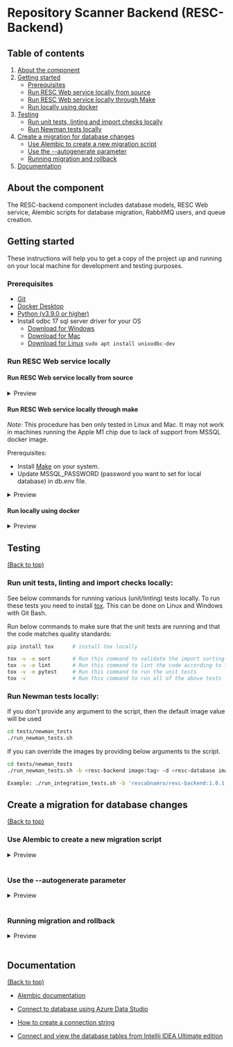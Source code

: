 # Repository Scanner Backend (RESC-Backend)

<!-- TABLE OF CONTENTS -->
## Table of contents
1. [About the component](#about-the-component)
2. [Getting started](#getting-started)
    - [Prerequisites](#prerequisites)
    - [Run RESC Web service locally from source](#run-resc-web-service-locally-from-source)
    - [Run RESC Web service locally through Make](#run-resc-web-service-locally-through-make)
    - [Run locally using docker](#run-locally-using-docker)
3. [Testing](#testing)
    - [Run unit tests, linting and import checks locally](#run-unit-tests-linting-and-import-checks-locally)
    - [Run Newman tests locally](#run-newman-tests-locally)
4. [Create a migration for database changes](#create-a-migration-for-database-changes)
    - [Use Alembic to create a new migration script](#use-alembic-to-create-a-new-migration-script)
    - [Use the --autogenerate parameter](#use-the---autogenerate-parameter)
    - [Running migration and rollback](#running-migration-and-rollback)
5. [Documentation](#documentation)

<!-- ABOUT THE COMPONENT -->
## About the component
The RESC-backend component includes database models, RESC Web service, Alembic scripts for database migration, RabbitMQ users, and queue creation.

<!-- GETTING STARTED -->
## Getting started

These instructions will help you to get a copy of the project up and running on your local machine for development and testing purposes.

### Prerequisites
- [Git](https://git-scm.com/downloads)
- [Docker Desktop](https://www.docker.com/products/docker-desktop/)
- [Python (v3.9.0 or higher)](https://www.python.org/downloads/release/python-390/)
- Install odbc 17 sql server driver for your OS
  * [Download for Windows](https://learn.microsoft.com/en-us/sql/connect/odbc/download-odbc-driver-for-sql-server?view=sql-server-ver16#version-17)  
  * [Download for Mac](https://learn.microsoft.com/en-us/sql/connect/odbc/linux-mac/install-microsoft-odbc-driver-sql-server-macos?view=sql-server-ver16#17)  
  * [Download for Linux](https://learn.microsoft.com/en-us/sql/connect/odbc/linux-mac/installing-the-microsoft-odbc-driver-for-sql-server?view=sql-server-ver16#17)  `sudo apt install unixodbc-dev`


### Run RESC Web service locally
#### Run RESC Web service locally from source

<details>
  <summary>Preview</summary>
  Ensure resc database is up and running locally. </br>
  You can connect RESC web service to database, if you have already deployed RESC through helm in Kubernetes.</br>
  Open the Git Bash terminal from /components/resc-backend folder and run below commands.

  #### Create virtual environment:
  ```bash
  pip install virtualenv
  virtualenv venv
  source venv/Scripts/activate
  ```
 #### Install resc_backend package:
  ```bash
  pip install pyodbc==4.0.32
  pip install -e .
  ```
 #### Set environment variables:
  ```bash
  source db.env
  export MSSQL_SCHEMA=master
  export MSSQL_DB_PORT=30880
  export MSSQL_PASSWORD="<enter password for local database>"
  ```
  #### Run Web service:
  ```bash
  uvicorn resc_backend.resc_web_service.api:app --workers 1
  ```

  Open http://127.0.0.1:8000 in a browser to access the API.
</details>

#### Run RESC Web service locally through make

*Note:* This procedure has ben only tested in Linux and Mac. It may not work in machines running the Apple M1 chip due to lack of support from MSSQL docker image.  


Prerequisites: 
- Install [Make](https://www.gnu.org/software/make/) on your system.  
- Update MSSQL_PASSWORD (password you want to set for local database) in db.env file.

<details>
  <summary>Preview</summary>

1. Create Python virtual environment and install resc_backend package:
  ```bash
  make env
  ```

2. Run database locally:
  ```bash
  make db
  ```

   This target will run a local MSSQL instance in a container called *resc-db*. It creates and populates the resc database schema using alembic and the sql script located in `test_data/database_dummy_data.sql`

   *Note:*: This target will also try to remove the DB container if it already exists.

   If you want to remove this container, run: `make cleandb`
  
3. Run Web service: 
  ```bash
  make rws
  ```
  Open http://127.0.0.1:1234 in a browser to access the API.

4. Clean up:
```bash
make clean
```
</details>

#### Run locally using docker
<details>
  <summary>Preview</summary>
  Run the RESC-Backend docker image locally with the following commands:

- Pull the docker image from registry:  
```bash
docker pull rescabnamro/resc-backend:1.0.0
```

- Alternatively, build the docker image locally by running following command:
  Ensure resc database is up and running locally. </br>
  You can connect RESC web service to database, if you have already deployed RESC through helm in Kubernetes.</br>

  Open the Git Bash terminal from /components/resc-backend folder and run below commands.  
  Update MSSQL_PASSWORD value in the docker run command.  

```bash
docker build -t rescabnamro/resc-backend:1.0.0 .
```

- Use the following command to run the RESC backend: 
```bash
source db.env
docker run -p 8000:8000 -e DB_CONNECTION_STRING -e MSSQL_ODBC_DRIVER -e MSSQL_USERNAME -e AUTHENTICATION_REQUIRED -e MSSQL_DB_HOST="host.docker.internal" -e MSSQL_PASSWORD="<enter password for local database>" -e MSSQL_SCHEMA="master" -e MSSQL_DB_PORT=30880 --name resc-backend rescabnamro/resc-backend:1.0.0 uvicorn resc_backend.resc_web_service.api:app --workers 1 --host 0.0.0.0 --port 8000
```

Open http://127.0.0.1:8000 in a browser to access the API.
</details>

## Testing
[(Back to top)](#table-of-contents)

### Run unit tests, linting and import checks locally:
See below commands for running various (unit/linting) tests locally. To run these tests you need to install [tox](https://pypi.org/project/tox/). This can be done on Linux and Windows with Git Bash.

Run below commands to make sure that the unit tests are running and that the code matches quality standards:
```bash
pip install tox      # install tox locally

tox -v -e sort       # Run this command to validate the import sorting
tox -v -e lint       # Run this command to lint the code according to this repository's standard
tox -v -e pytest     # Run this command to run the unit tests
tox -v               # Run this command to run all of the above tests
```

### Run Newman tests locally:
If you don't provide any argument to the script, then the default image value will be used    
```bash
cd tests/newman_tests
./run_newman_tests.sh
```

If you can override the images by providing below arguments to the script.
```bash
cd tests/newman_tests
./run_newman_tests.sh -b <resc-backend image:tag> -d <resc-database image:tag>  -n <newman image:tag> 

Example: ./run_integration_tests.sh -b 'rescabnamro/resc-backend:1.0.1' -d 'mcr.microsoft.com/azure-sql-edge:1.0.5' -n 'postman/newman:5.3.1-alpine'
```



## Create a migration for database changes
[(Back to top)](#table-of-contents)

### Use Alembic to create a new migration script
<details>
  <summary>Preview</summary>
This command will create a new revision script in the ./alembic/versions directory

```bash
alembic revision -m "<revision summary>"
```
The filename is prefixed with the revision identifier used by Alembic to keep track of the revision history.
Make sure that the down_revision variable contains the identifier of the previous revision.
For instance:

```bash
#d330d086edfe_first_revision.py
revision = 'd330d086edfe'
down_revision = None
...

#e653f899efgh_second_revision.py
revision = 'e653f899efgh'
down_revision = 'd330d086edfe'
```


The generated script contains two functions:

- The upgrade function that contains the revision changes.
- The downgrade function that revert these changes.

</details>
&nbsp

### Use the --autogenerate parameter

<details>
  <summary>Preview</summary>
Alembic provide an --autogenerate parameter to help revision scripts creation. It can output the necessary changes to apply,  by comparing the current database schema
and the model stated in Python. To create that revision make sure you have a connection to a running database with a up-to-date schema version.

```bash
alembic revision --autogenerate -m "<revision summary>"
```
_**Note:**_ Autogenerate cannot detect all the required changes.The created revision script must be carefully checked and tested.
</details>
&nbsp

### Running migration and rollback
<details>
  <summary>Preview</summary>
  To upgrade/downgrade the database schema use the following:

  ```bash
  # Upgrade to specified revision identifier
  alembic upgrade <revision_identifier>

  # Upgarde to latest
  alembic upgrade head

  # Upgrade to the next revision
  alembic upgrade +1

  # Run next revision from a specific revision
  alembic upgrade <revision_identifier>+1

  # Downgrade to base (no revision applied)
  alembic downgrade base

  # Downgrade to the previous revision
  alembic downgrade -1
  ```
  _**Note:**_ A list of needed changes and a table containing alembic revision history are created during the first revision.


  You can also check current revision information:
  ```bash
  alembic current
  ```

  And the revision history:
  ```bash
  alembic history --verbose
  ```
</details>
&nbsp

## Documentation
[(Back to top)](#table-of-contents)

- [Alembic documentation](https://alembic.sqlalchemy.org/en/latest/index.html)

- [Connect to database using Azure Data Studio](https://learn.microsoft.com/en-us/sql/azure-data-studio/quickstart-sql-server?view=sql-server-ver16)

- [How to create a connection string](https://docs.sqlalchemy.org/en/14/core/engines.html)

- [Connect and view the database tables from Intellij IDEA Ultimate edition](https://www.jetbrains.com/help/idea/db-tutorial-connecting-to-ms-sql-server.html#connect-by-using-sql-server-authentication)
  
